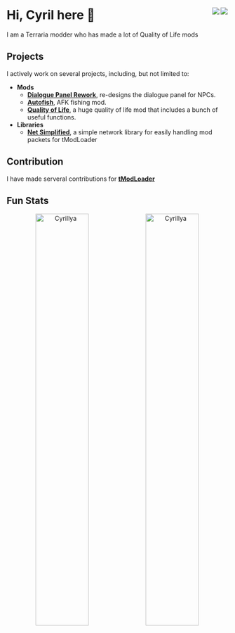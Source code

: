<h1 align="left">
Hi, Cyril here 👋
  <img align="right" src="https://komarev.com/ghpvc/?username=Cyrillya&style=for-the-badge" />
  <a href="https://discord.gg/rEmGMQv5z7"><img align="right" src="https://img.shields.io/discord/957095111332864040?label=Discord&style=for-the-badge" /></a>
</h1>
I am a Terraria modder who has made a lot of Quality of Life mods

## Projects
I actively work on several projects, including, but not limited to:
- **Mods**
  - [**Dialogue Panel Rework**](https://github.com/Cyrillya/DialogueTweak), re-designs the dialogue panel for NPCs.
  - [**Autofish**](https://github.com/Cyrillya/Autofish), AFK fishing mod.
  - [**Quality of Life**](https://github.com/487666123/ImproveGame), a huge quality of life mod that includes a bunch of useful functions.
- **Libraries**
  - [**Net Simplified**](https://github.com/Cyrillya/NetSimplified-tModLoader), a simple network library for easily handling mod packets for tModLoader

## Contribution
I have made serveral contributions for [**tModLoader**](https://github.com/tModLoader/tModLoader)

## Fun Stats
<div align="center">
  <img width="49%"  src="https://github-readme-stats.vercel.app/api?username=Cyrillya&show_icons=true&theme=tokyonight&hide_border=true" alt="Cyrillya" />
  <img width="49%"  src="https://github-readme-streak-stats.herokuapp.com/?user=Cyrillya&hide_border=true&theme=tokyonight" alt="Cyrillya" />
</div>
